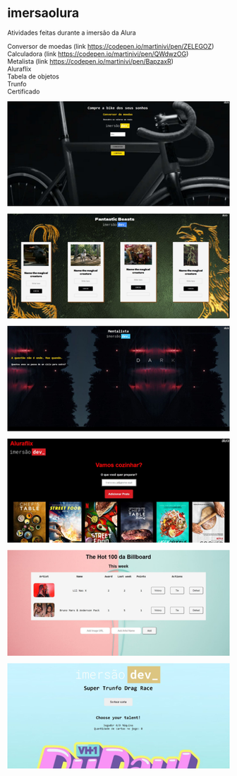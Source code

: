 # imersaolura
Atividades feitas durante a imersão da Alura

Conversor de moedas (link https://codepen.io/martinivi/pen/ZELEGOZ)<br>
Calculadora (link https://codepen.io/martinivi/pen/QWdwzOG) <br>
Metalista (link https://codepen.io/martinivi/pen/BapzaxR) <br>
Aluraflix <br>
Tabela de objetos <br>
Trunfo <br>
Certificado <br>

![](https://github.com/vivianemartini/imersaolura/blob/main/conversormoedas.JPG)

![](https://github.com/vivianemartini/imersaolura/blob/main/calculadoraalura.JPG)

![](https://github.com/vivianemartini/imersaolura/blob/main/mentalista.JPG)

![](https://github.com/vivianemartini/imersaolura/blob/main/aluraflix/aluraflix.JPG)

![](https://github.com/vivianemartini/imersaolura/blob/main/tabeladeclassifica%C3%A7%C3%A3o.JPG)

![](https://github.com/vivianemartini/imersaolura/blob/main/supertrunfo.JPG)
